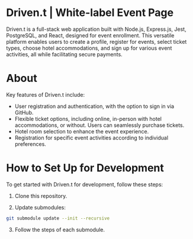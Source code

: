 # Driven.t | White-label Event Page

Driven.t is a full-stack web application built with Node.js, Express.js, Jest, PostgreSQL, and React, designed for event enrollment. This versatile platform enables users to create a profile, register for events, select ticket types, choose hotel accommodations, and sign up for various event activities, all while facilitating secure payments.

# About

Key features of Driven.t include:

- User registration and authentication, with the option to sign in via GitHub.
- Flexible ticket options, including online, in-person with hotel accommodations, or without. Users can seamlessly purchase tickets.
- Hotel room selection to enhance the event experience.
- Registration for specific event activities according to individual preferences.

# How to Set Up for Development

To get started with Driven.t for development, follow these steps:

1. Clone this repository.

2. Update submodules:

```bash
git submodule update --init --recursive
```

3. Follow the steps of each submodule.
